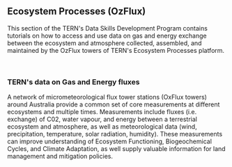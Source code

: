 ## Ecosystem Processes (OzFlux)

This section of the TERN's Data Skills Development Program contains tutorials on how to access and use data on gas and energy exchange between the ecosystem and atmosphere collected, assembled, and maintained by the OzFlux towers of TERN's Ecosystem Processes platform.


&nbsp;
### TERN's data on Gas and Energy fluxes

A network of micrometeorological flux tower stations (OxFlux towers) around Australia provide a common set of core measurements at different ecosystems and multiple times. Measurements include fluxes (i.e. exchange) of C02, water vapour, and energy between a terrestrial ecosystem and atmosphere, as well as meteorological data (wind, precipitation, temperature, solar radiation, humidity). These measurements can improve understanding of Ecosystem Functioning, Biogeochemical Cycles, and Climate Adaptation, as well supply valuable information for land management and mitigation policies. 

 


